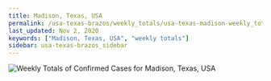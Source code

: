 ```yaml
---
title: Madison, Texas, USA
permalink: /usa-texas-brazos/weekly_totals/usa-texas-madison-weekly_totals.html
last_updated: Nov 2, 2020
keywords: ["Madison, Texas, USA", "weekly totals"]
sidebar: usa-texas-brazos_sidebar
---
```


![Weekly Totals of Confirmed Cases for Madison, Texas, USA](/covid_tracker/images/graphs/usa-texas-madison-weekly_totals_graph.png)
